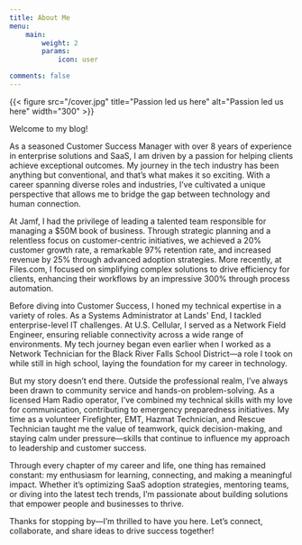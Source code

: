 ```yaml
---
title: About Me
menu:
    main: 
        weight: 2
        params:
            icon: user

comments: false
---
```

{{< figure src="/cover.jpg" title="Passion led us here" alt="Passion led us here" width="300" >}}

Welcome to my blog!

As a seasoned Customer Success Manager with over 8 years of experience in enterprise solutions and SaaS, I am driven by a passion for helping clients achieve exceptional outcomes. My journey in the tech industry has been anything but conventional, and that’s what makes it so exciting. With a career spanning diverse roles and industries, I’ve cultivated a unique perspective that allows me to bridge the gap between technology and human connection.

At Jamf, I had the privilege of leading a talented team responsible for managing a $50M book of business. Through strategic planning and a relentless focus on customer-centric initiatives, we achieved a 20% customer growth rate, a remarkable 97% retention rate, and increased revenue by 25% through advanced adoption strategies. More recently, at Files.com, I focused on simplifying complex solutions to drive efficiency for clients, enhancing their workflows by an impressive 300% through process automation.

Before diving into Customer Success, I honed my technical expertise in a variety of roles. As a Systems Administrator at Lands' End, I tackled enterprise-level IT challenges. At U.S. Cellular, I served as a Network Field Engineer, ensuring reliable connectivity across a wide range of environments. My tech journey began even earlier when I worked as a Network Technician for the Black River Falls School District—a role I took on while still in high school, laying the foundation for my career in technology.

But my story doesn’t end there. Outside the professional realm, I’ve always been drawn to community service and hands-on problem-solving. As a licensed Ham Radio operator, I’ve combined my technical skills with my love for communication, contributing to emergency preparedness initiatives. My time as a volunteer Firefighter, EMT, Hazmat Technician, and Rescue Technician taught me the value of teamwork, quick decision-making, and staying calm under pressure—skills that continue to influence my approach to leadership and customer success.

Through every chapter of my career and life, one thing has remained constant: my enthusiasm for learning, connecting, and making a meaningful impact. Whether it’s optimizing SaaS adoption strategies, mentoring teams, or diving into the latest tech trends, I’m passionate about building solutions that empower people and businesses to thrive.

Thanks for stopping by—I’m thrilled to have you here. Let’s connect, collaborate, and share ideas to drive success together!

